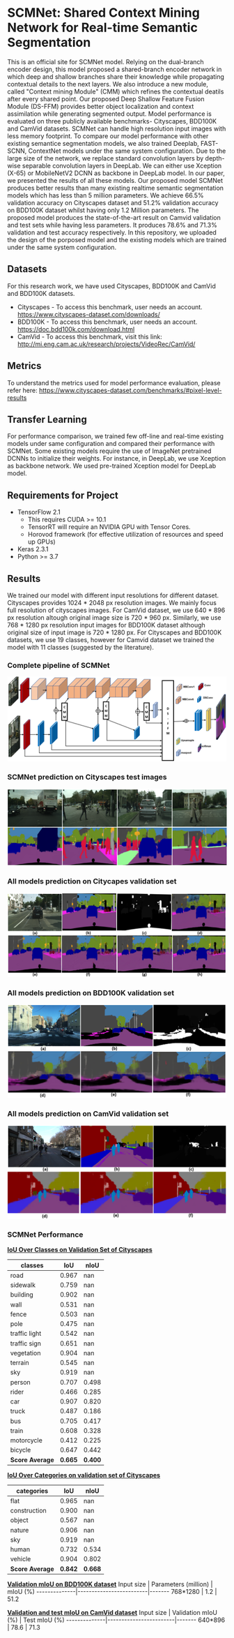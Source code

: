 # SCMNet: Shared Context Mining Network for Real-time Semantic Segmentation
This is an official site for SCMNet model. Relying on the dual-branch encoder design, this model proposed a shared-branch encoder network in which deep and shallow branches share their knowledge while propagating contextual details to the next layers. We also introduce a new module, called "Context mining Module" (CMM) which refines the contextual deatils after every shared point. Our proposed Deep Shallow Feature Fusion Module (DS-FFM) provides better object localization and context assimilation while generating segmented output. Model performance is evaluated on three publicly available benchmarks- Cityscapes, BDD100K and CamVid datasets. SCMNet can handle high resolution input images with less memory footprint. To compare our model performance with other existing semantice segmentation models, we also trained Deeplab, FAST-SCNN, ContextNet models under the same system configuration. Due to the large size of the network, we replace standard convolution layers by depth-wise separable convolution layers in DeepLab. We can either use Xception (X-65) or MobileNetV2 DCNN as backbone in DeepLab model. In our paper, we presented the results of all these models. Our proposed model SCMNet produces better results than many existing realtime semantic segmentation models which has less than 5 million parameters. We achieve 66.5% validation accuracy on Cityscapes dataset and 51.2% validation accuracy on BDD100K dataset whilst having only 1.2 Million parameters. The proposed model produces the state-of-the-art result on Camvid validation and test sets while having less parameters. It produces 78.6% and 71.3% validation and test accuracy respectively. In this repository, we uploaded the design of the porposed model and the existing models which are trained under the same system configuration. 

## Datasets
For this research work, we have used Cityscapes, BDD100K and CamVid and BDD100K datasets.
* Cityscapes - To access this benchmark, user needs an account. https://www.cityscapes-dataset.com/downloads/ 
* BDD100K - To access this benchmark, user needs an account. https://doc.bdd100k.com/download.html     
* CamVid - To access this benchmark, visit this link: http://mi.eng.cam.ac.uk/research/projects/VideoRec/CamVid/

## Metrics
To understand the metrics used for model performance evaluation, please  refer here: https://www.cityscapes-dataset.com/benchmarks/#pixel-level-results

## Transfer Learning
For performance comparison, we trained few off-line and real-time existing models under same configuration and compared their performance with SCMNet. Some existing models require the use of ImageNet pretrained DCNNs to initialize their weights. For instance, in DeepLab, we use Xception as backbone network. We used pre-trained Xception model for DeepLab model.

## Requirements for Project
* TensorFlow 2.1
  * This requires CUDA >= 10.1
  * TensorRT will require an NVIDIA GPU with Tensor Cores.
  * Horovod framework (for effective utilization of resources and speed up GPUs)
* Keras 2.3.1
* Python >= 3.7

## Results
We trained our model with different input resolutions for different dataset. Cityscapes provides 1024 * 2048 px resolution images. We mainly focus full resolution of cityscapes images. For CamVid dataset, we use 640 * 896 px resolution altough original image size is 720 * 960 px. Similarly, we use 768 * 1280 px resolution input images for BDD100K dataset although original size of input image is 720 * 1280 px. For Cityscapes and BDD100K datasets, we use 19 classes, however for Camvid dataset we trained the model with 11 classes (suggested by the literature). 
### Complete pipeline of SCMNet
![pipeline](https://github.com/tanmaysingha/SCMNet/blob/main/figures/SCMNet_pipeline.png?raw=true)
  
### SCMNet prediction on Cityscapes test images
![Cityscapes_test_set](https://github.com/tanmaysingha/SCMNet/blob/main/figures/Cityscapes_Test_predictions.png?raw=true)  

### All models prediction on Citycapes validation set
![Cityscapes_all_models](https://github.com/tanmaysingha/SCMNet/blob/main/figures/Cityscapes_val_predictions.png?raw=true)

### All models prediction on BDD100K validation set
![BDD100K_all_models](https://github.com/tanmaysingha/SCMNet/blob/main/figures/BDD100K_val_predictions.png?raw=true)

### All models prediction on CamVid validation set
![CamVid_all_models](https://github.com/tanmaysingha/SCMNet/blob/main/figures/Camvid_val_predictions.png?raw=true)

### SCMNet Performance
<b><u>IoU Over Classes on Validation Set of Cityscapes</b></u>

classes       |  IoU  |   nIoU
--------------|-------|---------
road          | 0.967 |    nan
sidewalk      | 0.759 |    nan
building      | 0.902 |    nan
wall          | 0.531 |    nan
fence         | 0.503 |    nan
pole          | 0.475 |    nan
traffic light | 0.542 |    nan
traffic sign  | 0.651 |    nan
vegetation    | 0.904 |    nan
terrain       | 0.545 |    nan
sky           | 0.919 |    nan
person        | 0.707 |  0.498
rider         | 0.466 |  0.285
car           | 0.907 |  0.820
truck         | 0.487 |  0.186
bus           | 0.705 |  0.417
train         | 0.608 |  0.328
motorcycle    | 0.412 |  0.225
bicycle       | 0.647 |  0.442
<b>Score Average | <b>0.665 | <b>0.400

<b><u>IoU Over Categories on validation set of Cityscapes</b></u>

categories    |  IoU   |  nIoU
--------------|--------|--------
flat          | 0.965  |   nan
construction  | 0.900  |   nan
object        | 0.567  |   nan
nature        | 0.906  |   nan
sky           | 0.919  |   nan
human         | 0.732  | 0.534
vehicle       | 0.904  | 0.802
<b>Score Average | <b>0.842  | <b>0.668

 <b><u>Validation mIoU on BDD100K dataset</b></u>
 Input size    |  Parameters (million)   |  mIoU (%)
 --------------|-------------------------|-------
 768*1280      |         1.2             |   51.2
 
 <b><u>Validation and test mIoU on CamVid dataset</b></u>
 Input size    |  Validation mIoU (%)   |  Test mIoU (%)
 --------------|------------------------|-------
 640*896       |         78.6           |   71.3
